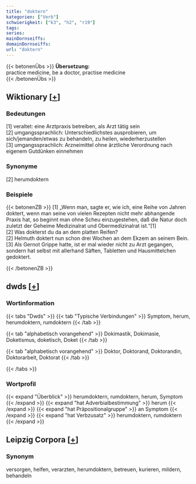 ```yaml
---
title: "doktern"
kategorien: ["Verb"]
schwierigkeit: ["k3", "h2", "r19"]
tags:
series:
mainDornseiffs:
domainDornseiffs:
url: "doktern"
---
```


{{< betonenÜbs >}}
**Übersetzung:**  
practice medicine, be a doctor, practise medicine  
{{< /betonenÜbs >}}

## Wiktionary [[+](https://de.wiktionary.org/wiki/doktern)]

### Bedeutungen
[1] veraltet: eine Arztpraxis betreiben, als Arzt tätig sein  
[2] umgangssprachlich: Unterschiedlichstes ausprobieren, um sich/jemanden/etwas zu behandeln, zu heilen, wiederherzustellen  
[3] umgangssprachlich: Arzneimittel ohne ärztliche Verordnung nach eigenem Gutdünken einnehmen  

### Synonyme
[2] herumdoktern  

### Beispiele
{{< betonenZB >}}
[1] „Wenn man, sagte er, wie ich, eine Reihe von Jahren doktert, wenn man seine von vielen Rezepten nicht mehr abhangende Praxis hat, so beginnt man ohne Scheu einzugestehen, daß die Natur doch zuletzt der Geheime Medizinalrat und Obermedizinalrat ist.“[1]  
[2] Was dokterst du da an dem platten Reifen?  
[2] Helmuth doktert nun schon drei Wochen an dem Ekzem an seinem Bein.  
[3] Als Gernot Grippe hatte, ist er mal wieder nicht zu Arzt gegangen, sondern hat selbst mit allerhand Säften, Tabletten und Hausmittelchen gedoktert.  

{{< /betonenZB >}}


## dwds [[+](https://www.dwds.de/wb/doktern)]

### Wortinformation
{{< tabs "Dwds" >}}
{{< tab "Typische Verbindungen" >}}
Symptom, herum, herumdoktern, rumdoktern
{{< /tab >}}

{{< tab "alphabetisch vorangehend" >}}
Dokimastik, Dokimasie, Doketismus, doketisch, Doket
{{< /tab >}}

{{< tab "alphabetisch vorangehend" >}}
Doktor, Doktorand, Doktorandin, Doktorarbeit, Doktorat
{{< /tab >}}

{{< /tabs >}}

### Wortprofil
{{< expand "Überblick" >}} herumdoktern, rumdoktern, herum, Symptom {{< /expand >}}
{{< expand "hat Adverbialbestimmung" >}} herum {{< /expand >}}
{{< expand "hat Präpositionalgruppe" >}} an Symptom {{< /expand >}}
{{< expand "hat Verbzusatz" >}} herumdoktern, rumdoktern {{< /expand >}}

## Leipzig Corpora [[+](https://corpora.uni-leipzig.de/en/res?word=doktern&corpusId=deu_newscrawl-public_2018)]


### Synonym
versorgen, helfen, verarzten, herumdoktern, betreuen, kurieren, mildern, behandeln

